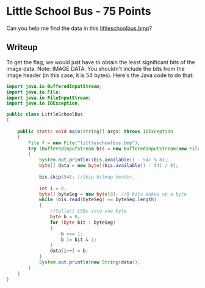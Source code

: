 # Little School Bus - 75 Points
Can you help me find the data in this [littleschoolbus.bmp](https://webshell2017.picoctf.com/static/a08a97410634f3250e9659a1793a8908/littleschoolbus.bmp)?

## Writeup
To get the flag, we would just have to obtain the least significant bits of the image data. Note: IMAGE DATA. You shouldn't include the bits from the image header (in this case, it is 54 bytes). Here's the Java code to do that:
```java
import java.io.BufferedInputStream;
import java.io.File;
import java.io.FileInputStream;
import java.io.IOException;

public class LittleSchoolBus
{
	
	public static void main(String[] args) throws IOException
	{
		File f = new File("littleschoolbus.bmp");
		try (BufferedInputStream bis = new BufferedInputStream(new FileInputStream(f)))
		{
			System.out.println((bis.available() - 54) % 8);
			byte[] data = new byte[(bis.available() - 54) / 8];
			
			bis.skip(54); //Skip bitmap header.
			
			int i = 0;
			byte[] byteSeg = new byte[8]; //8 bits makes up a byte
			while (bis.read(byteSeg) == byteSeg.length)
			{
                //Collect LSBs into one byte
				byte b = 0;
				for (byte bit : byteSeg)
				{
					b <<= 1;
					b |= bit & 1;
				}
				data[i++] = b;
			}
			System.out.println(new String(data));
		}
	}
}
```
